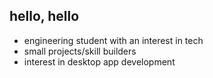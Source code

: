 ## hello, hello
- engineering student with an interest in tech
- small projects/skill builders
- interest in desktop app development
